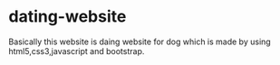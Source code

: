 # dating-website
Basically this website is daing website for dog which is made by using html5,css3,javascript and bootstrap.
